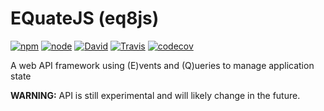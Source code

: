 # EQuateJS (eq8js)

[![npm](https://img.shields.io/npm/v/eq8.svg?maxAge=2592000)](https://npmjs.com/package/eq8) [![node](https://img.shields.io/node/v/eq8.svg?maxAge=2592000)](https://npmjs.com/package/eq8) [![David](https://img.shields.io/david/eq8/eq8js.svg?maxAge=2592000)](https://david-dm.org/eq8/eq8js) [![Travis](https://travis-ci.org/eq8/eq8js.svg?branch=master)](https://travis-ci.org/eq8/eq8js) [![codecov](https://codecov.io/gh/eq8/eq8js/branch/master/graph/badge.svg)](https://codecov.io/gh/eq8/eq8js)

A web API framework using (E)vents and (Q)ueries to manage application state

**WARNING:** API is still experimental and will likely change in the future.
